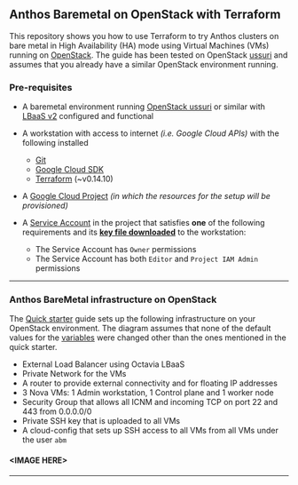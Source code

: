 ## Anthos Baremetal on OpenStack with Terraform

This repository shows you how to use Terraform to try Anthos clusters on bare
metal in High Availability (HA) mode using Virtual Machines (VMs) running on
[OpenStack](https://www.openstack.org/). The guide has been tested on OpenStack
[ussuri](https://releases.openstack.org/ussuri/index.html) and assumes that you
already have a similar OpenStack environment running.

### Pre-requisites
- A baremetal environment running [OpenStack ussuri](https://releases.openstack.org/ussuri/index.html)
  or similar with [LBaaS v2](https://docs.openstack.org/mitaka/networking-guide/config-lbaas.html)
  configured and functional
- A workstation with access to internet _(i.e. Google Cloud APIs)_ with the
  following installed
  - [Git](https://www.atlassian.com/git/tutorials/install-git)
  - [Google Cloud SDK](https://cloud.google.com/sdk/docs/install)
  - [Terraform](https://learn.hashicorp.com/tutorials/terraform/install-cli) (~v0.14.10)

- A [Google Cloud Project](https://console.cloud.google.com/cloud-resource-manager?_ga=2.187862184.1029435410.1614837439-1338907320.1614299892) _(in which the resources for the setup will be provisioned)_

- A [Service Account](https://cloud.devsite.corp.google.com/iam/docs/creating-managing-service-accounts)
  in the project that satisfies **one** of the following requirements and its **[key file downloaded](https://cloud.devsite.corp.google.com/iam/docs/creating-managing-service-account-keys)** to
  the workstation:
  - The Service Account has `Owner` permissions
  - The Service Account has both `Editor` and `Project IAM Admin` permissions


---
### Anthos BareMetal infrastructure on OpenStack

The [Quick starter](docs/quickstart.md) guide sets up the following infrastructure on your OpenStack environment. The diagram assumes that none of the default values for the [variables](variables.tf) were changed other than the ones mentioned in the quick starter.
- External Load Balancer using Octavia LBaaS
- Private Network for the VMs
- A router to provide external connectivity and for floating IP addresses
- 3 Nova VMs: 1 Admin workstation, 1 Control plane and 1 worker node
- Security Group that allows all ICNM and incoming TCP on port 22 and 443 from 0.0.0.0/0
- Private SSH key that is uploaded to all VMs
- A cloud-config that sets up SSH access to all VMs from all VMs under
  the user `abm`

#### \<IMAGE HERE\>

---
